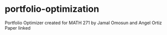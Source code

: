 # portfolio-optimization
Portfolio Optimizer created for MATH 271 by Jamal Omosun and Angel Ortiz
Paper linked
